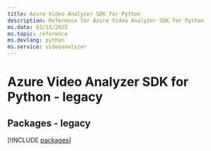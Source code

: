 ```yaml
---
title: Azure Video Analyzer SDK for Python
description: Reference for Azure Video Analyzer SDK for Python
ms.date: 03/11/2025
ms.topic: reference
ms.devlang: python
ms.service: videoanalyzer
---
```

# Azure Video Analyzer SDK for Python - legacy
## Packages - legacy
[!INCLUDE [packages](video-analyzer-index.md)]